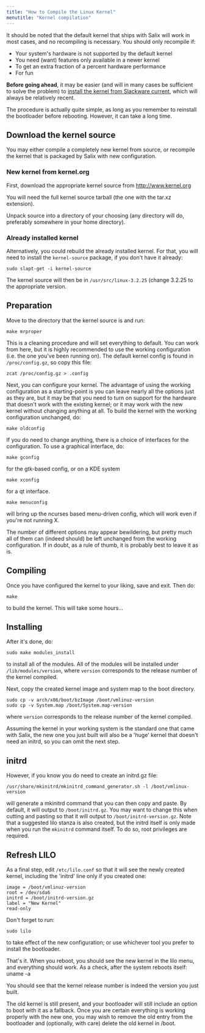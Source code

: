 ```yaml
---
title: "How to Compile the Linux Kernel"
menutitle: "Kernel compilation"
---
```


It should be noted that the default kernel that ships with Salix will work in
most cases, and no recompiling is necessary. You should only recompile if:

* Your system's hardware is not supported by the default kernel
* You need (want) features only available in a newer kernel
* To get an extra fraction of a percent hardware performance
* For fun

**Before going ahead**, it may be easier (and will in many cases be sufficient
to solve the problem) to 
[install the kernel from Slackware current](/user/install-kernel-from-current),
which will always be relatively recent.

The procedure is actually quite simple, as long as you remember to reinstall
the bootloader before rebooting. However, it can take a long time.

## Download the kernel source

You may either compile a completely new kernel from source, or
recompile the kernel that is packaged by Salix with new configuration.

### New kernel from kernel.org

First, download the appropriate kernel source from http://www.kernel.org

You will need the full kernel source tarball (the one with the tar.xz
extension).

Unpack source into a directory of your choosing (any directory will do,
preferably somewhere in your home directory).

### Already installed kernel

Alternatively, you could rebuild the already installed kernel. For that,
you will need to install the `kernel-source` package, if you don't have
it already:

```
sudo slapt-get -i kernel-source
```

The kernel source will then be in
`/usr/src/linux-3.2.25` (change 3.2.25 to the appropriate version.

## Preparation

Move to the directory that the kernel source is and run:
```
make mrproper
```

This is a cleaning procedure and will set everything to default. You can work
from here, but it is highly recommended to use the working configuration (i.e.
the one you've been running on). The default kernel config is found in
`/proc/config.gz`, so copy this file:
```
zcat /proc/config.gz > .config
```

Next, you can configure your kernel. The advantage of using the working
configuration as a starting-point is you can leave nearly all the options just
as they are, but it may be that you need to turn on support for the hardware
that doesn't work with the existing kernel; or it may work with the new kernel
without changing anything at all. To build the kernel with the working
configuration unchanged, do:

```
make oldconfig
```

If you do need to change anything, there is a choice of interfaces for the
configuration. To use a graphical interface, do:

```
make gconfig
```

for the gtk-based config, or on a KDE system

```
make xconfig
```

for a qt interface. 

```
make menuconfig
```

will bring up the ncurses based menu-driven config, which will work even if
you're not running X.

The number of different options may appear bewildering, but pretty much all of
them can (indeed should) be left unchanged from the working configuration. If
in doubt, as a rule of thumb, it is probably best to leave it as is.

## Compiling

Once you have configured the kernel to your liking, save and exit. Then do:
```
make
```
to build the kernel. This will take some hours... 

## Installing

After it's done, do:

```
sudo make modules_install
```

to install all of the modules. All of the modules will be installed under
`/lib/modules/version`, where `version` corresponds to the release number of the
kernel compiled.

Next, copy the created kernel image and system map to the boot directory. 
```
sudo cp -v arch/x86/boot/bzImage /boot/vmlinuz-version
sudo cp -v System.map /boot/System.map-version
```
where `version` corresponds to the release number of the kernel compiled.

Assuming the kernel in your working system is the standard one that came with
Salix, the new one you just built will also be a 'huge' kernel that doesn't
need an initrd, so you can omit the next step.

## initrd

However, if you know you do need to create an initrd.gz file: 
```
/usr/share/mkinitrd/mkinitrd_command_generator.sh -l /boot/vmlinux-version
```

will generate a mkinitrd command that you can then copy and paste. By default,
it will output to `/boot/initrd.gz`. You may want to change this when cutting and
pasting so that it will output to `/boot/initrd-version.gz`. Note that a
suggested lilo stanza is also created, but the initrd itself is only made when
you run the `mkinitrd` command itself. To do so, root privileges are required.

## Refresh LILO

As a final step, edit `/etc/lilo.conf` so that it will see the newly created
kernel, including the 'initrd' line only if you created one:

```
image = /boot/vmlinuz-version
root = /dev/sda6
initrd = /boot/initrd-version.gz
label = "New Kernel"
read-only
```

Don't forget to run:
```
sudo lilo
```

to take effect of the new configuration; or use whichever tool you prefer to
install the bootloader.

That's it. When you reboot, you should see the new kernel in the lilo menu, and everything should work. As a check, after the system reboots itself:
 uname -a

You should see that the kernel release number is indeed the version you just built.

The old kernel is still present, and your bootloader will still include an option to boot with it as a fallback. Once you are certain everything is working properly with the new one, you may wish to remove the old entry from the bootloader and (optionally, with care) delete the old kernel in /boot.

